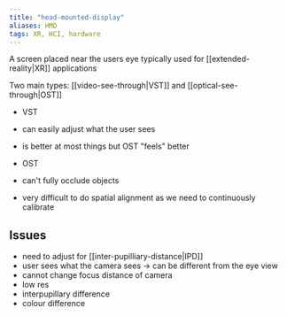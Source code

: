 ```yaml
---
title: "head-mounted-display"
aliases: HMD
tags: XR, HCI, hardware
---
```


A screen placed near the users eye typically used for [[extended-reality|XR]] applications

Two main types: [[video-see-through|VST]] and [[optical-see-through|OST]]

- VST
- can easily adjust what the user sees
- is better at most things but OST "feels" better

- OST
- can't fully occlude objects
- very difficult to do spatial alignment as we need to continuously calibrate

## Issues
- need to adjust for [[inter-pupilliary-distance|IPD]]
- user sees what the camera sees → can be different from the eye view
- cannot change focus distance of camera
- low res
- interpupillary difference
- colour difference
